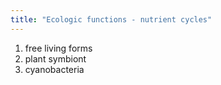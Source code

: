 ```yaml
---
title: "Ecologic functions - nutrient cycles"
---
```

1) free living forms
2) plant symbiont
3) cyanobacteria

